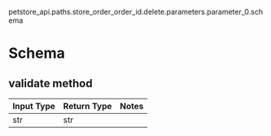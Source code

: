 petstore_api.paths.store_order_order_id.delete.parameters.parameter_0.schema
# Schema

## validate method
Input Type | Return Type | Notes
------------ | ------------- | -------------
str | str |
